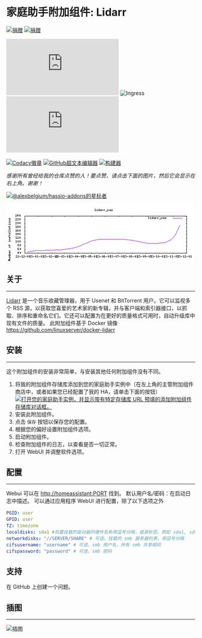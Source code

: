 # 家庭助手附加组件: Lidarr

[![捐赠][donation-badge]](https://www.buymeacoffee.com/alexbelgium)
[![捐赠][paypal-badge]](https://www.paypal.com/donate/?hosted_button_id=DZFULJZTP3UQA)

![版本](https://img.shields.io/badge/dynamic/json?label=版本&query=%24.version&url=https%3A%2F%2Fraw.githubusercontent.com%2Falexbelgium%2Fhassio-addons%2Fmaster%2Flidarr%2Fconfig.json)
![Ingress](https://img.shields.io/badge/dynamic/json?label=Ingress&query=%24.ingress&url=https%3A%2F%2Fraw.githubusercontent.com%2Falexbelgium%2Fhassio-addons%2Fmaster%2Flidarr%2Fconfig.json)
![架构](https://img.shields.io/badge/dynamic/json?color=success&label=架构&query=%24.arch&url=https%3A%2F%2Fraw.githubusercontent.com%2Falexbelgium%2Fhassio-addons%2Fmaster%2Flidarr%2Fconfig.json)

[![Codacy徽章](https://app.codacy.com/project/badge/Grade/9c6cf10bdbba45ecb202d7f579b5be0e)](https://www.codacy.com/gh/alexbelgium/hassio-addons/dashboard?utm_source=github.com&utm_medium=referral&utm_content=alexbelgium/hassio-addons&utm_campaign=Badge_Grade)
[![GitHub超文本编辑器](https://img.shields.io/github/actions/workflow/status/alexbelgium/hassio-addons/weekly-supelinter.yaml?label=检查%20代码%20基础)](https://github.com/alexbelgium/hassio-addons/actions/workflows/weekly-supelinter.yaml)
[![构建器](https://img.shields.io/github/actions/workflow/status/alexbelgium/hassio-addons/onpush_builder.yaml?label=构建器)](https://github.com/alexbelgium/hassio-addons/actions/workflows/onpush_builder.yaml)

[donation-badge]: https://img.shields.io/badge/买%20我%20一杯%20咖啡%20(没有%20paypal)-%23d32f2f?logo=buy-me-a-coffee&style=flat&logoColor=white
[paypal-badge]: https://img.shields.io/badge/用%20Paypal%20买%20我%20一杯%20咖啡-0070BA?logo=paypal&style=flat&logoColor=white

_感谢所有曾经给我的仓库点赞的人！要点赞，请点击下面的图片，然后它会显示在右上角。谢谢！_

[![@alexbelgium/hassio-addons的星标者](https://raw.githubusercontent.com/alexbelgium/hassio-addons/master/.github/stars2.svg)](https://github.com/alexbelgium/hassio-addons/stargazers)

![下载演变](https://raw.githubusercontent.com/alexbelgium/hassio-addons/master/lidarr/stats.png)

## 关于

---

[Lidarr](https://lidarr.audio/) 是一个音乐收藏管理器，用于 Usenet 和 BitTorrent 用户。它可以监视多个 RSS 源，以获取您喜爱的艺术家的新专辑，并与客户端和索引器接口，以抓取、排序和重命名它们。它还可以配置为在更好的质量格式可用时，自动升级库中现有文件的质量。
此附加组件基于 Docker 镜像 https://github.com/linuxserver/docker-lidarr

## 安装

---

这个附加组件的安装非常简单，与安装其他任何附加组件没有不同。

1. 将我的附加组件存储库添加到您的家庭助手实例中（在左上角的主管附加组件商店中，或者如果您已经配置了我的 HA，请单击下面的按钮）
   [![打开您的家庭助手实例，并显示带有特定存储库 URL 预填的添加附加组件存储库对话框。](https://my.home-assistant.io/badges/supervisor_add_addon_repository.svg)](https://my.home-assistant.io/redirect/supervisor_add_addon_repository/?repository_url=https%3A%2F%2Fgithub.com%2Falexbelgium%2Fhassio-addons)
2. 安装此附加组件。
3. 点击 `保存` 按钮以保存您的配置。
4. 根据您的偏好设置附加组件选项。
5. 启动附加组件。
6. 检查附加组件的日志，以查看是否一切正常。
7. 打开 WebUI 并调整软件选项。

## 配置

---

Webui 可以在 <http://homeassistant:PORT> 找到。
默认用户名/密码：在启动日志中描述。
可以通过应用程序 WebUI 进行配置，除了以下选项之外

```yaml
PGID: user
GPID: user
TZ: timezone
localdisks: sda1 #将要挂载的驱动器的硬件名称用逗号分隔，或其标签。例如 sda1, sdb1, MYNAS...
networkdisks: "//SERVER/SHARE" # 可选，挂载的 smb 服务器列表，用逗号分隔
cifsusername: "username" # 可选，smb 用户名，所有 smb 共享相同
cifspassword: "password" # 可选，smb 密码
```

## 支持

在 GitHub 上创建一个问题。

## 插图

---

![插图](https://www.geekzone.fr/wp-content/uploads/2018/05/lidarr_1.png)

[repository]: https://github.com/alexbelgium/hassio-addons